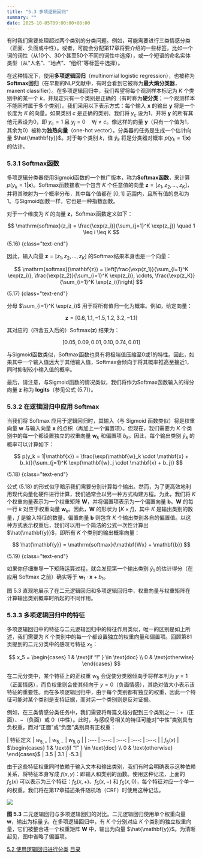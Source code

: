 ```yaml
---
title: "5.3 多项逻辑回归"
summary: ""
date: 2025-10-05T09:00:00+08:00
---
```


有时我们需要处理超过两个类别的分类问题。例如，可能需要进行三类情感分类（正面、负面或中性）。或者，可能会分配第17章将要介绍的一些标签，比如一个词的词性（从10个、30个甚至50个不同的词性中选择），或一个短语的命名实体类型（从“人名”、“地点”、“组织”等标签中选择）。

在这种情况下，使用**多项逻辑回归**（multinomial logistic regression），也被称为**Softmax回归**（在早期的NLP文献中，有时会看到它被称为**最大熵分类器**，maxent classifier）。在多项逻辑回归中，我们希望将每个观测样本标记为 $K$ 个类别中的某一个 $k$，并规定只有一个类别是正确的（有时称为**硬分类**；一个观测样本不能同时属于多个类别）。我们采用以下表示方式：每个输入 $\mathbf{x}$ 的输出 $\mathbf{y}$ 将是一个长度为 $K$ 的向量。如果类别 $c$ 是正确的类别，我们将 $y_c$ 设为1，并将 $\mathbf{y}$ 的所有其他元素设为0，即 $y_c = 1$ 且 $y_j = 0 \quad \forall j \neq c$。像这样的向量 $\mathbf{y}$（只有一个值为1，其余为0）被称为**独热向量**（one-hot vector）。分类器的任务是生成一个估计向量 $\hat{\mathbf{y}}$。对于每个类别 $k$，值 $\hat{y}_k$ 将是分类器对概率 $p(y_k = 1|\mathbf{x})$ 的估计。

### 5.3.1 Softmax函数

多项逻辑分类器使用Sigmoid函数的一个推广版本，称为**Softmax函数**，来计算 $p(y_k = 1|\mathbf{x})$。Softmax函数接收一个包含 $K$ 个任意值的向量 $\mathbf{z} = [z_1, z_2, ..., z_K]$，并将其映射为一个概率分布，其中每个值都在 $[0,1]$ 范围内，且所有值的总和为1。与Sigmoid函数一样，它也是一种指数函数。

对于一个维度为 $K$ 的向量 $\mathbf{z}$，Softmax函数定义如下：

$$
\mathrm{softmax}(z_i) = \frac{\exp(z_i)}{\sum_{j=1}^K \exp(z_j)} \quad 1 \leq i \leq K
$$

(5.16)
{class="text-end"}

因此，输入向量 $\mathbf{z} = [z_1, z_2, ..., z_K]$ 的Softmax结果本身也是一个向量：

$$
\mathrm{softmax}(\mathbf{z}) = \left[\frac{\exp(z_1)}{\sum_{i=1}^K \exp(z_i)}, \frac{\exp(z_2)}{\sum_{i=1}^K \exp(z_i)}, \cdots, \frac{\exp(z_K)}{\sum_{i=1}^K \exp(z_i)}\right]
$$

(5.17)
{class="text-end"}

分母 $\sum_{i=1}^K \exp(z_i)$ 用于将所有值归一化为概率。例如，给定向量：

$$
\mathbf{z} = [0.6, 1.1, -1.5, 1.2, 3.2, -1.1]
$$

其对应的（四舍五入后的）Softmax($\mathbf{z}$) 结果为：

$$
[0.05, 0.09, 0.01, 0.10, 0.74, 0.01]
$$

与Sigmoid函数类似，Softmax函数也具有将极端值压缩至0或1的特性。因此，如果其中一个输入值远大于其他输入值，Softmax会倾向于将其概率推高至接近1，同时抑制较小输入值的概率。

最后，请注意，与Sigmoid函数的情况类似，我们将作为Softmax函数输入的得分向量 $\mathbf{z}$ 称为 **logits**（参见公式 (5.7)）。

### 5.3.2 在逻辑回归中应用 Softmax

当我们将 Softmax 应用于逻辑回归时，其输入（与 Sigmoid 函数类似）将是权重向量 $\mathbf{w}$ 与输入向量 $\mathbf{x}$ 的点积（再加上一个偏置项）。但现在，我们需要为 $K$ 个类别中的每一个都设置独立的权重向量 $\mathbf{w}_k$ 和偏置项 $b_k$。因此，每个输出类别 $\hat{y}_k$ 的概率可以计算如下：

$$
p(y_k = 1|\mathbf{x}) = \frac{\exp(\mathbf{w}_k \cdot \mathbf{x} + b_k)}{\sum_{j=1}^K \exp(\mathbf{w}_j \cdot \mathbf{x} + b_j)}
$$

(5.18)
{class="text-end"}

公式 (5.18) 的形式似乎暗示我们需要分别计算每个输出。然而，为了更高效地利用现代向量化硬件进行计算，我们通常会以另一种方式构建方程。为此，我们将 $K$ 个权重向量表示为一个权重矩阵 $\mathbf{W}$，并将偏置项表示为一个偏置向量 $\mathbf{b}$。$\mathbf{W}$ 的每一行 $k$ 对应于权重向量 $\mathbf{w}_k$。因此，$\mathbf{W}$ 的形状为 $[K \times f]$，其中 $K$ 是输出类别的数量，$f$ 是输入特征的数量。偏置向量 $\mathbf{b}$ 则包含 $K$ 个输出类别各自的偏置值。以这种方式表示权重后，我们可以用一个简洁的公式一次性计算出 $\hat{\mathbf{y}}$，即所有 $K$ 个类别的输出概率向量：

$$
\hat{\mathbf{y}} = \mathrm{softmax}(\mathbf{Wx} + \mathbf{b})
$$

(5.19)
{class="text-end"}

如果你仔细推导一下矩阵运算过程，就会发现第一个输出类别 $\hat{y}_1$ 的估计得分（在应用 Softmax 之前）确实等于 $\mathbf{w}_1 \cdot \mathbf{x} + b_1$。

图 5.3 直观地展示了在二元逻辑回归和多项逻辑回归中，权重向量与权重矩阵在计算输出类别概率时所起的不同作用。

### 5.3.3 多项逻辑回归中的特征

多项逻辑回归中的特征与二元逻辑回归中的特征作用类似，唯一的区别是如上所述，我们需要为 $K$ 个类别中的每一个都设置独立的权重向量和偏置项。回顾第81页提到的二元分类中的感叹号特征 $x_5$：

$$
x_5 =
\begin{cases}
1 & \text{if “!” } \in \text{doc} \\
0 & \text{otherwise}
\end{cases}
$$

在二元分类中，某个特征上的正权重 $w_5$ 会促使分类器倾向于将样本判为 $y = 1$（正面情感），而负权重则会使其倾向于 $y = 0$（负面情感），其绝对值大小表示该特征的重要性。而在多项逻辑回归中，由于每个类别都有独立的权重，因此一个特征可能对某个类别是支持证据，而对另一个类别则是反对证据。

例如，在三类情感分类任务中，我们需要将每篇文档分配到三个类别之一：+（正面）、−（负面）或 0（中性）。此时，与感叹号相关的特征可能对“中性”类别具有负权重，而对“正面”或“负面”类别具有正权重：

| 特征定义 | $w_{5,+}$ | $w_{5,-}$ | $w_{5,0}$ |
| :--- | :---: | :---: | :---: | :---: |
| $f_5(x)$ | $\begin{cases} 1 & \text{if “!” } \in \text{doc} \\ 0 & \text{otherwise} \end{cases}$ | 3.5 | 3.1 | -5.3 |

由于这些特征权重同时依赖于输入文本和输出类别，我们有时会明确表示这种依赖关系，将特征本身写成 $f(x, y)$：即输入和类别的函数。使用这种记法，上面的 $f_5(x)$ 可以表示为三个特征：$f_5(x,+)$、$f_5(x,−)$ 和 $f_5(x,0)$，每个特征对应一个单一的权重。我们将在第17章描述条件随机场（CRF）时使用这种记法。

![](/images/speech-and-language-processing/slp-fig-5-3.png)

**图 5.3** 二元逻辑回归与多项逻辑回归的对比。二元逻辑回归使用单个权重向量 $\mathbf{w}$，输出为标量 $\hat{y}$。在多项逻辑回归中，有 $K$ 个分别对应 $K$ 个类别的独立权重向量，它们被整合进一个权重矩阵 $\mathbf{W}$ 中，输出为向量 $\hat{\mathbf{y}}$。为清晰起见，图中省略了偏置项。


<nav class="pagination justify-content-between">
<a href="../ch5-02">5.2 使用逻辑回归进行分类</a>
<a href="../">目录</a>
<span></span>
</nav>

